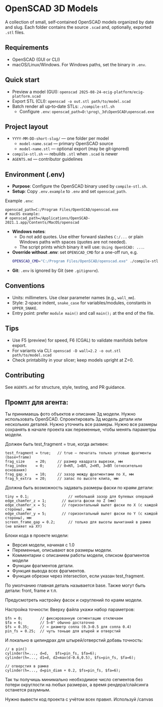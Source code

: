 # OpenSCAD 3D Models

A collection of small, self‑contained OpenSCAD models organized by date and slug. Each folder contains the source `.scad` and, optionally, exported `.stl` files.

## Requirements
- OpenSCAD (GUI or CLI)
- macOS/Linux/Windows. For Windows paths, set the binary in `.env`.

## Quick start
- Preview a model (GUI): `openscad 2025-08-24-ecig-platform/ecig-platform.scad`
- Export STL (CLI): `openscad -o out.stl path/to/model.scad`
- Batch render all up‑to‑date STLs: `./compile-stl.sh`
  - Configure `.env`: `openscad_path=D:\prog\_3d\OpenSCAD\openscad.exe`

## Project layout
- `YYYY-MM-DD-short-slug/` — one folder per model
  - `model-name.scad` — primary OpenSCAD source
  - `model-name.stl` — optional export (may be git‑ignored)
- `compile-stl.sh` — rebuilds `.stl` when `.scad` is newer
- `AGENTS.md` — contributor guidelines

## Environment (.env)
- __Purpose__: Configure the OpenSCAD binary used by `compile-stl.sh`.
- __Setup__: Copy `.env.example` to `.env` and set `openscad_path`.

Example `.env`:
```
openscad_path=C:/Program Files/OpenSCAD/openscad.exe
# macOS example:
# openscad_path=/Applications/OpenSCAD-2021.1.app/Contents/MacOS/openscad
```

- __Windows notes__:
  - Do not add quotes. Use either forward slashes `C:/...` or plain Windows paths with spaces (quotes are not needed).
  - The script prints which binary it will use: `Using OpenSCAD: ...`.
- __Override without .env__: set `OPENSCAD_CMD` for a one-off run, e.g.
  ```bash
  OPENSCAD_CMD="C:/Program Files/OpenSCAD/openscad.exe" ./compile-stl.sh
  ```
- __Git__: `.env` is ignored by Git (see `.gitignore`).

## Conventions
- Units: millimeters. Use clear parameter names (e.g., `wall_mm`).
- Style: 2‑space indent, `snake_case` for variables/modules, constants in `UPPER_SNAKE`.
- Entry point: prefer `module main()` and call `main();` at the end of the file.

## Tips
- Use F5 (preview) for speed, F6 (CGAL) to validate manifolds before export.
- For variants via CLI: `openscad -D wall=2.2 -o out.stl path/to/model.scad`
- Check printability in your slicer; keep models upright at Z=0.

## Contributing
See `AGENTS.md` for structure, style, testing, and PR guidance.

## Промпт для агента:

Ты принимаешь фото объектов и описание 3д модели. Нужно использовать OpenSCAD.
Спроектировать 3д модель детали или нескольких деталей.
Нужно уточнить все размеры.
Нужно все размеры сохранять в начале проекта как переменные, чтобы менять параметры модели.

Должен быть test_fragment = true, когда активен:
```
test_fragment = true;   // true — печатать только угловые фрагменты (base+frame)
frag_size     = 20;     // размер квадрата вырезки, мм
frag_index    = 0;      // 0=НЛ, 1=ВЛ, 2=НП, 3=ВП (относительно основания)
frag_gap_x    = 10;     // зазор между фрагментами по X, мм
frag_h_extra  = 20;     // запас по высоте клипа, мм
```

Должна быть возможность задавать размеры фаски по краям детали:
```
tiny = 0.1;                  // небольшой зазор для булевых операций
edge_chamfer_z = 1;       // высота фаски по Z (мм)
edge_chamfer_x = 5;       // горизонтальный вылет фаски по X (с каждой стороны), мм
edge_chamfer_y = 5;       // горизонтальный вылет фаски по Y (с каждой стороны), мм
screen_frame_gap = 0.2;      // только для высоты вычитаний в рамке (не влияет на XY)
```

Блоки кода в проекте модели:
- Версия модели, начиная с 1.0
- Переменные, описывают все размеры модели.
- Комментарии с описанием работы модели, списком фрагментов модели
- Функции фрагментов детали.
- Функция вывода всех фрагментов.
- Функция обрезки через intersection, если указан test_fragment.

По умолчанию главная деталь называется base.
Также могут быть детали: front, frame и т.п.

Предусмотреть настройку фасок и скруглений по краям модели.

Настройка точности:
Вверху файла укажи набор параметров:
```
$fn = 0;        // фиксированную сегментацию отключаем
$fa = 6;        // 5–8° обычно достаточно
$fs = 0.35;     // ≈ диаметр сопла (0.3–0.5 для сопла 0.4)
pin_fs = 0.25;  // чуть тоньше для штырей и отверстий
```

И локально в цилиндрах для штырей/отверстий добавь точность:
```
// в pin()
cylinder(h=..., d=d,   $fs=pin_fs, $fa=6);
cylinder(h=..., d1=d, d2=max(d-0.6,0.5), $fs=pin_fs, $fa=6);

// отверстия в рамке
cylinder(h=..., d=pin_diam + 0.2, $fs=pin_fs, $fa=6);
```

Так ты получишь минимально необходимое число сегментов без потери округлости на любых размерах, а время рендера/слайсинга останется разумным.

Нужно вывести код проекта с учётом всех правил.
Используй /canvas
